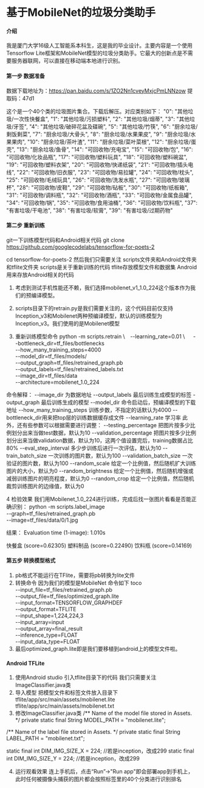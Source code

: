 # 基于MobileNet的垃圾分类助手 

#### 介绍
我是厦门大学16级人工智能系本科生，这是我的毕业设计。主要内容是一个使用Tensorflow Lite框架和MobileNet模型的垃圾分类助手。它最大的创新点是不需要服务器联网，可以直接在移动端本地进行识别。


#### 第一步 数据准备
数据下载地址为：https://pan.baidu.com/s/1ZO2Nn1cveyMxjcPmLNNzow  提取码：47d1

这个是一个40个类的垃圾图片集合。下载后解压。对应类别如下：
    "0": "其他垃圾/一次性快餐盒",
    "1": "其他垃圾/污损塑料",
    "2": "其他垃圾/烟蒂",
    "3": "其他垃圾/牙签",
    "4": "其他垃圾/破碎花盆及碟碗",
    "5": "其他垃圾/竹筷",
    "6": "厨余垃圾/剩饭剩菜",
    "7": "厨余垃圾/大骨头",
    "8": "厨余垃圾/水果果皮",
    "9": "厨余垃圾/水果果肉",
    "10": "厨余垃圾/茶叶渣",
    "11": "厨余垃圾/菜叶菜根",
    "12": "厨余垃圾/蛋壳",
    "13": "厨余垃圾/鱼骨",
    "14": "可回收物/充电宝",
    "15": "可回收物/包",
    "16": "可回收物/化妆品瓶",
    "17": "可回收物/塑料玩具",
    "18": "可回收物/塑料碗盆",
    "19": "可回收物/塑料衣架",
    "20": "可回收物/快递纸袋",
    "21": "可回收物/插头电线",
    "22": "可回收物/旧衣服",
    "23": "可回收物/易拉罐",
    "24": "可回收物/枕头",
    "25": "可回收物/毛绒玩具",
    "26": "可回收物/洗发水瓶",
    "27": "可回收物/玻璃杯",
    "28": "可回收物/皮鞋",
    "29": "可回收物/砧板",
    "30": "可回收物/纸板箱",
    "31": "可回收物/调料瓶",
    "32": "可回收物/酒瓶",
    "33": "可回收物/金属食品罐",
    "34": "可回收物/锅",
    "35": "可回收物/食用油桶",
    "36": "可回收物/饮料瓶",
    "37": "有害垃圾/干电池",
    "38": "有害垃圾/软膏",
    "39": "有害垃圾/过期药物"

#### 第二步 重新训练
git一下训练模型代码和Android相关代码
git clone https://github.com/googlecodelabs/tensorflow-for-poets-2

cd tensorflow-for-poets-2
然后我们只需要关注 scripts文件夹和Android文件夹和tflite文件夹
scripts是关于重新训练的代码
tflite存放模型文件和数据集
Android用来存放Android相关的代码

1. 考虑到测试手机性能还不赖，我们选择mobilenet_v1_1.0_224这个版本作为我们的预编译模型。

2. scripts目录下的retrain.py是我们需要关注的，这个代码目前仅支持Inception_v3和Mobilenet两种预编译模型，默认的训练模型为Inception_v3。我们使用的是Mobilenet模型

3.  重新训练模型命令
python -m scripts.retrain \　--learning_rate=0.01 \ 　
  --bottleneck_dir=tf_files/bottlenecks \
  --how_many_training_steps=4000 \
  --model_dir=tf_files/models/ \
  --output_graph=tf_files/retrained_graph.pb \
  --output_labels=tf_files/retrained_labels.txt \
  --image_dir=tf_files/data \
  --architecture=mobilenet_1.0_224

命令解释：
--image_dir 为数据地址
--output_labels 最后训练生成模型的标签
-output_graph 最后训练生成的模型
--model_dir 命令启动后，预编译模型的下载地址
--how_many_training_steps 训练步数，不指定的话默认为4000
--bottleneck_dir用来把top层的训练数据缓存成文件
--learning_rate 学习率
 此外，还有些参数可以根据需要进行调整：
   --testing_percentage 把图片按多少比例划分出来当做test数据，默认为10
   --validation_percentage 把图片按多少比例划分出来当做validation数据，默认为10，这两个值设置完后，training数据占比80%
   --eval_step_interval 多少步训练后进行一次评估，默认为10
   --train_batch_size 一次训练的图片数，默认为100
   --validation_batch_size 一次验证的图片数，默认为100
   --random_scale 给定一个比例值，然后随机扩大训练图片的大小，默认为0
   --random_brightness 给定一个比例值，然后随机增强或减弱训练图片的明亮程度，默认为0
   --random_crop 给定一个比例值，然后随机裁剪训练图片的边缘值，默认为0 
   
4 检验效果
    我们用Mobilenet_1.0_224进行训练，完成后找一张图片看看是否能正确识别：
python -m scripts.label_image \
  --graph=tf_files/retrained_graph.pb  \
  --image=tf_files/data/0/1.jpg

结果：
Evaluation time (1-image): 1.010s

快餐盒 (score=0.62305)
塑料制品 (score=0.22490)
饮料瓶 (score=0.14169)


#### 第五步 转换模型格式

1.  pb格式不能运行在TFlite，需要将pb转换为lite文件
2.  转换命令 因为我们的模型是MobileNet 命令如下
toco \
  --input_file=tf_files/retrained_graph.pb \
  --output_file=tf_files/optimized_graph.lite \
  --input_format=TENSORFLOW_GRAPHDEF \
  --output_format=TFLITE \
  --input_shape=1,224,224,3 \
  --input_array=input \
  --output_array=final_result \
  --inference_type=FLOAT \
  --input_data_type=FLOAT
3.  最后optimized_graph.lite即是我们要移植到android上的模型文件啦。



#### Android TFLite

1.  使用Android studio 引入tflite目录下的代码 我们只需要关注ImageClassifier.java类
2.  导入模型
把模型文件和标签文件放入目录下
tflite/app/src/main/assets/mobilenet.lite 
tflite/app/src/main/assets/mobilenet.txt
3.   修改ImageClassifier.java类
/** Name of the model file stored in Assets. */
  private static final String MODEL_PATH = "mobilenet.lite";

  /** Name of the label file stored in Assets. */
  private static final String LABEL_PATH = "mobilenet.txt";

  static final int DIM_IMG_SIZE_X = 224; //若是inception，改成299
  static final int DIM_IMG_SIZE_Y = 224; //若是inception，改成299

4.  运行观看效果
连上手机后，点击“Run”->"Run app"即会部署app到手机上，此时任何被摄像头捕获的图片都会按照标签里的40个分类进行识别排名


